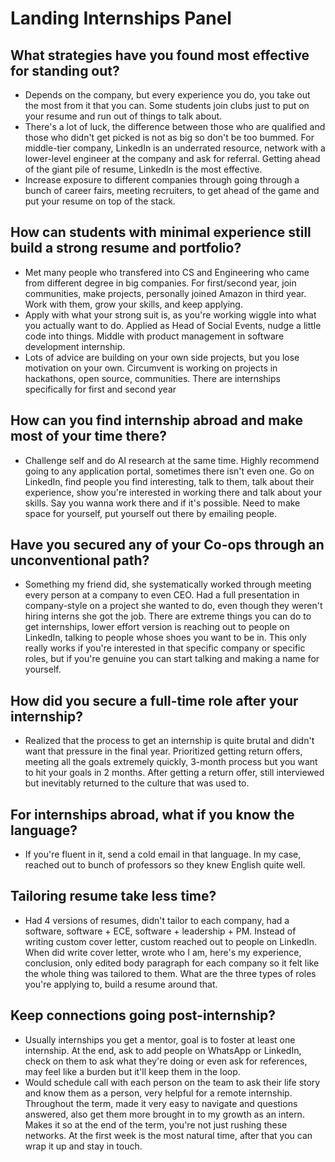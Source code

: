 # Landing Internships Panel

## What strategies have you found most effective for standing out?

- Depends on the company, but every experience you do, you take out the most from it that you can. Some students join clubs just to put on your resume and run out of things to talk about.
- There's a lot of luck, the difference between those who are qualified and those who didn't get picked is not as big so don't be too bummed. For middle-tier company, LinkedIn is an underrated resource, network with a lower-level engineer at the company and ask for referral. Getting ahead of the giant pile of resume, LinkedIn is the most effective.
- Increase exposure to different companies through going through a bunch of career fairs, meeting recruiters, to get ahead of the game and put your resume on top of the stack.

## How can students with minimal experience still build a strong resume and portfolio?

- Met many people who transfered into CS and Engineering who came from different degree in big companies. For first/second year, join communities, make projects, personally joined Amazon in third year. Work with them, grow your skills, and keep applying.
- Apply with what your strong suit is, as you're working wiggle into what you actually want to do. Applied as Head of Social Events, nudge a little code into things. Middle with product management in software development internship.
- Lots of advice are building on your own side projects, but you lose motivation on your own. Circumvent is working on projects in hackathons, open source, communities. There are internships specifically for first and second year

## How can you find internship abroad and make most of your time there?

- Challenge self and do AI research at the same time. Highly recommend going to any application portal, sometimes there isn't even one. Go on LinkedIn, find people you find interesting, talk to them, talk about their experience, show you're interested in working there and talk about your skills. Say you wanna work there and if it's possible. Need to make space for yourself, put yourself out there by emailing people.

## Have you secured any of your Co-ops through an unconventional path?

- Something my friend did, she systematically worked through meeting every person at a company to even CEO. Had a full presentation in company-style on a project she wanted to do, even though they weren't hiring interns she got the job. There are extreme things you can do to get internships, lower effort version is reaching out to people on LinkedIn, talking to people whose shoes you want to be in. This only really works if you're interested in that specific company or specific roles, but if you're genuine you can start talking and making a name for yourself.

## How did you secure a full-time role after your internship?

- Realized that the process to get an internship is quite brutal and didn't want that pressure in the final year. Prioritized getting return offers, meeting all the goals extremely quickly, 3-month process but you want to hit your goals in 2 months. After getting a return offer, still interviewed but inevitably returned to the culture that was used to.

## For internships abroad, what if you know the language?

- If you're fluent in it, send a cold email in that language. In my case, reached out to bunch of professors so they knew English quite well. 

## Tailoring resume take less time?

- Had 4 versions of resumes, didn't tailor to each company, had a software, software + ECE, software + leadership + PM. Instead of writing custom cover letter, custom reached out to people on LinkedIn. When did write cover letter, wrote who I am, here's my experience, conclusion, only edited body paragraph for each company so it felt like the whole thing was tailored to them. What are the three types of roles you're applying to, build a resume around that.

## Keep connections going post-internship?

- Usually internships you get a mentor, goal is to foster at least one internship. At the end, ask to add people on WhatsApp or LinkedIn, check on them to ask what they're doing or even ask for references, may feel like a burden but it'll keep them in the loop.
- Would schedule call with each person on the team to ask their life story and know them as a person, very helpful for a remote internship. Throughout the term, made it very easy to navigate and questions answered, also get them more brought in to my growth as an intern. Makes it so at the end of the term, you're not just rushing these networks. At the first week is the most natural time, after that you can wrap it up and stay in touch.
